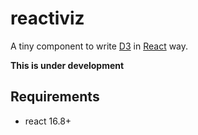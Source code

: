# reactiviz

A tiny component to write [D3](https://github.com/d3/d3) in [React](https://github.com/facebook/react) way.

**This is under development**

## Requirements

- react 16.8+
